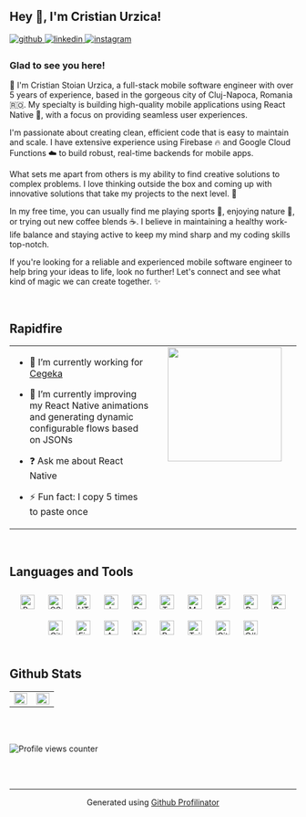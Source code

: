 ## Hey 👋, I'm Cristian Urzica!  
  

<a href="https://github.com/cristianhatz" target="_blank">
<img src=https://img.shields.io/badge/github-%2324292e.svg?&style=for-the-badge&logo=github&logoColor=white alt=github style="margin-bottom: 5px;" />
</a>
<a href="https://linkedin.com/in/cristian-stoian-urzica-01103b167" target="_blank">
<img src=https://img.shields.io/badge/linkedin-%231E77B5.svg?&style=for-the-badge&logo=linkedin&logoColor=white alt=linkedin style="margin-bottom: 5px;" />
</a>
<a href="https://instagram.com/cristianstoianurzica" target="_blank">
<img src=https://img.shields.io/badge/instagram-%23000000.svg?&style=for-the-badge&logo=instagram&logoColor=white alt=instagram style="margin-bottom: 5px;" />
</a>  
  



### Glad to see you here!  
 👋 I'm Cristian Stoian Urzica, a full-stack mobile software engineer with over 5 years of experience, based in the gorgeous city of Cluj-Napoca, Romania 🇷🇴. My specialty is building high-quality mobile applications using React Native 📱, with a focus on providing seamless user experiences.

I'm passionate about creating clean, efficient code that is easy to maintain and scale. I have extensive experience using Firebase 🔥 and Google Cloud Functions ☁️ to build robust, real-time backends for mobile apps.

What sets me apart from others is my ability to find creative solutions to complex problems. I love thinking outside the box and coming up with innovative solutions that take my projects to the next level. 🚀

In my free time, you can usually find me playing sports 🏀, enjoying nature 🌳, or trying out new coffee blends ☕️. I believe in maintaining a healthy work-life balance and staying active to keep my mind sharp and my coding skills top-notch.

If you're looking for a reliable and experienced mobile software engineer to help bring your ideas to life, look no further! Let's connect and see what kind of magic we can create together. ✨  
  

<br/>  


## Rapidfire  
<table style="border: none;"><tr style="border: none"><td valign="top" width="50%" style="border: none">

- 🔭 I’m currently working for [Cegeka](https://www.linkedin.com/search/results/all/?keywords=cegeka&origin=GLOBAL_SEARCH_HEADER&sid=%2C3r)  
  

- 🌱 I’m currently improving my React Native animations and generating dynamic configurable flows based on JSONs  
  

- ❓ Ask me about React Native  
  

- ⚡ Fun fact: I copy 5 times to paste once   


</td><td style="border: none" valign="top" width="50%">

<div align="center" style="border: none">
<img src="https://media.tenor.com/UPMFtn4GCqsAAAAi/cute-dancing-panda.gif" align="center" height="200" width="200" />
</div>  


</td></tr></table>  

<br/>  


## Languages and Tools  
<div align="center">  
<a href="https://reactjs.org/" target="_blank"><img style="margin: 10px" src="https://profilinator.rishav.dev/skills-assets/react-original-wordmark.svg" alt="React" height="25" /></a>  
<a href="https://www.w3schools.com/css/" target="_blank"><img style="margin: 10px" src="https://profilinator.rishav.dev/skills-assets/css3-original-wordmark.svg" alt="CSS3" height="25" /></a>  
<a href="https://en.wikipedia.org/wiki/HTML5" target="_blank"><img style="margin: 10px" src="https://profilinator.rishav.dev/skills-assets/html5-original-wordmark.svg" alt="HTML5" height="25" /></a>  
<a href="https://www.javascript.com/" target="_blank"><img style="margin: 10px" src="https://profilinator.rishav.dev/skills-assets/javascript-original.svg" alt="JavaScript" height="25" /></a>  
<a href="https://www.docker.com/" target="_blank"><img style="margin: 10px" src="https://profilinator.rishav.dev/skills-assets/docker-original-wordmark.svg" alt="Docker" height="25" /></a>  
<a href="https://www.typescriptlang.org/" target="_blank"><img style="margin: 10px" src="https://profilinator.rishav.dev/skills-assets/typescript-original.svg" alt="TypeScript" height="25" /></a>  
<a href="https://www.mysql.com/" target="_blank"><img style="margin: 10px" src="https://profilinator.rishav.dev/skills-assets/mysql-original-wordmark.svg" alt="MySQL" height="25" /></a>  
<a href="https://expressjs.com/" target="_blank"><img style="margin: 10px" src="https://profilinator.rishav.dev/skills-assets/express-original-wordmark.svg" alt="Express.js" height="25" /></a>  
<a href="https://www.gnu.org/software/bash/" target="_blank"><img style="margin: 10px" src="https://profilinator.rishav.dev/skills-assets/gnu_bash-icon.svg" alt="Bash" height="25" /></a>  
<a href="https://www.raspberrypi.org/" target="_blank"><img style="margin: 10px" src="https://profilinator.rishav.dev/skills-assets/raspberrypi.png" alt="Raspberry Pi" height="25" /></a>  
<a href="https://github.com/" target="_blank"><img style="margin: 10px" src="https://profilinator.rishav.dev/skills-assets/git-scm-icon.svg" alt="Git" height="25" /></a>  
<a href="https://firebase.google.com/" target="_blank"><img style="margin: 10px" src="https://profilinator.rishav.dev/skills-assets/firebase.png" alt="Firebase" height="25" /></a>  
<a href="https://www.arduino.cc/" target="_blank"><img style="margin: 10px" src="https://profilinator.rishav.dev/skills-assets/arduino.png" alt="Arduino" height="25" /></a>  
<a href="https://nodejs.org/" target="_blank"><img style="margin: 10px" src="https://profilinator.rishav.dev/skills-assets/nodejs-original-wordmark.svg" alt="Node.js" height="25" /></a>  
<a href="https://redux.js.org/" target="_blank"><img style="margin: 10px" src="https://profilinator.rishav.dev/skills-assets/redux-original.svg" alt="Redux" height="25" /></a>  
<a href="https://www.tailwindcss.com/" target="_blank"><img style="margin: 10px" src="https://profilinator.rishav.dev/skills-assets/tailwindcss.svg" alt="Tailwind CSS" height="25" /></a>  
<a href="https://about.gitlab.com/" target="_blank"><img style="margin: 10px" src="https://profilinator.rishav.dev/skills-assets/gitlab.svg" alt="GitLab" height="25" /></a>  
<a href="https://docs.microsoft.com/en-us/dotnet/csharp/" target="_blank"><img style="margin: 10px" src="https://profilinator.rishav.dev/skills-assets/csharp-original.svg" alt="C#" height="25" /></a>  
</div>  

<br/>  


## Github Stats  
<table style="border: none;"><tr><td valign="top" width="50%">

<img src="https://github-readme-stats.vercel.app/api?username=cristianhatz&show_icons=true&count_private=true&hide_border=true" align="left" style="width: 100%" />

</td style="border: none" border="none"><td valign="top" width="50%" style="border: none">

<img src="https://github-readme-stats.vercel.app/api/top-langs/?username=cristianhatz&hide_border=true&layout=compact" align="left" style="width: 100%" />

</td></tr></table>  

<br/>  

  

<br/>  

![Profile views counter](https://komarev.com/ghpvc/?username=cristianhatz&&style=flat-square)  
  

<br/>  


<br />

----
<div align="center">Generated using <a href="https://profilinator.rishav.dev/" target="_blank">Github Profilinator</a></div>
